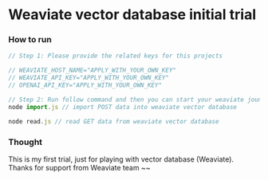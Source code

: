 # Weaviate vector database initial trial

### How to run

```js
// Step 1: Please provide the related keys for this projects

// WEAVIATE_HOST_NAME="APPLY_WITH_YOUR_OWN_KEY"
// WEAVIATE_API_KEY="APPLY_WITH_YOUR_OWN_KEY"
// OPENAI_API_KEY="APPLY_WITH_YOUR_OWN_KEY"

// Step 2: Run follow command and then you can start your weaviate jounery
node import.js // import POST data into weaviate vector database

node read.js // read GET data from weaviate vector database
```

### Thought

This is my first trial, just for playing with vector database (Weaviate). Thanks for support from Weaviate team ~~

